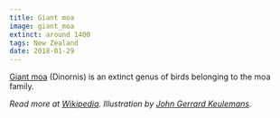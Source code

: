 ```yaml
---
title: Giant moa
image: giant_moa
extinct: around 1400
tags: New Zealand
date: 2018-01-29
---
```


[Giant moa][1] (Dinornis) is an extinct genus of birds belonging to the moa
family.

*Read more at [Wikipedia][2]. Illustration by [John Gerrard Keulemans][3].*

[1]: /2018/01/29/giant-moa/
[2]: https://en.wikipedia.org/wiki/Dinornis
[3]: https://ia800201.us.archive.org/BookReader/BookReaderImages.php?zip=/20/items/extinctbirdsatte00roth/extinctbirdsatte00roth_jp2.zip&file=extinctbirdsatte00roth_jp2/extinctbirdsatte00roth_0375.jp2&scale=1&rotate=0
